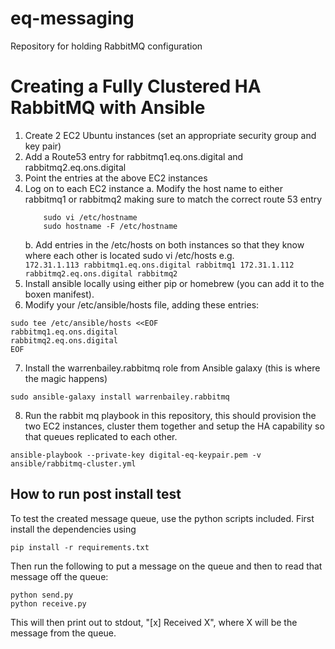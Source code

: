 # eq-messaging
Repository for holding RabbitMQ configuration

# Creating a Fully Clustered HA RabbitMQ with Ansible

1. Create 2 EC2 Ubuntu instances (set an appropriate security group and key pair)
2. Add a Route53 entry for rabbitmq1.eq.ons.digital and rabbitmq2.eq.ons.digital
3. Point the entries at the above EC2 instances
4. Log on to each EC2 instance
    a. Modify the host name to either rabbitmq1 or rabbitmq2 making sure to match the correct route 53 entry
    ```
        sudo vi /etc/hostname
        sudo hostname -F /etc/hostname
    ```
    b. Add entries in the /etc/hosts on both instances so that they know where each other is located
        sudo vi /etc/hosts
         e.g.  
         ```
                172.31.1.113 rabbitmq1.eq.ons.digital rabbitmq1
                172.31.1.112 rabbitmq2.eq.ons.digital rabbitmq2
         ```
5. Install ansible locally using either pip or homebrew (you can add it to the boxen manifest).
6. Modify your /etc/ansible/hosts file, adding these entries:

```
sudo tee /etc/ansible/hosts <<EOF
rabbitmq1.eq.ons.digital
rabbitmq2.eq.ons.digital
EOF

```

7. Install the warrenbailey.rabbitmq role from Ansible galaxy (this is where the magic happens)

```
sudo ansible-galaxy install warrenbailey.rabbitmq
```

8. Run the rabbit mq playbook in this repository, this should provision the two EC2 instances, cluster them together and
setup the HA capability so that queues replicated to each other.

```
ansible-playbook --private-key digital-eq-keypair.pem -v ansible/rabbitmq-cluster.yml
```

## How to run post install test

To test the created message queue, use the python scripts included. First install the dependencies using
```
pip install -r requirements.txt
```

Then run the following to put a message on the queue and then to read that message off the queue:

```
python send.py
python receive.py
```

This will then print out to stdout, "[x] Received X", where X will be the message from the queue.
